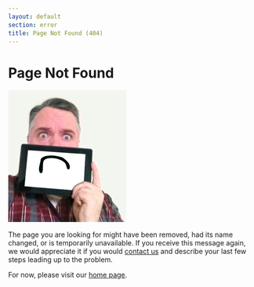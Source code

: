 ```yaml
---
layout: default
section: error
title: Page Not Found (404)
---
```


<h1>Page Not Found</h1>

<img src="/assets/img/spell-page-error.jpg" alt="Michael 'Spell' Spellacy, Director of User Interface Development"/>
 
<p>The page you are looking for might have been removed, had its name changed, or is temporarily unavailable. If you receive this message again, we would appreciate it if you would <a href="http://www.tmp.com/connect/">contact us</a> and describe your last few steps leading up to the problem.</p>
 
<p>For now, please visit our <a href="/">home page</a>.</p>
